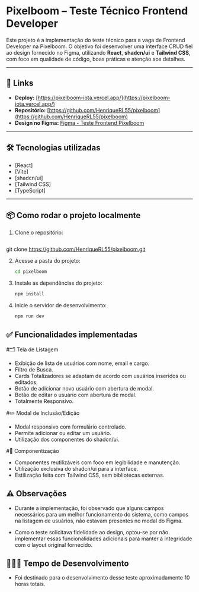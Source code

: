 # Pixelboom – Teste Técnico Frontend Developer

Este projeto é a implementação do teste técnico para a vaga de Frontend Developer na Pixelboom. O objetivo foi desenvolver uma interface CRUD fiel ao design fornecido no Figma, utilizando **React**, **shadcn/ui** e **Tailwind CSS**, com foco em qualidade de código, boas práticas e atenção aos detalhes.

---

## 🔗 Links

- **Deploy:** [https://pixelboom-iota.vercel.app/](https://pixelboom-iota.vercel.app/)  
- **Repositório:** [https://github.com/HenriqueRL55/pixelboom](https://github.com/HenriqueRL55/pixelboom)  
- **Design no Figma:** [Figma - Teste Frontend Pixelboom](https://www.figma.com/design/TOALrzlKsyYKDhWIIvysNI/Teste-Frontend-Developer?node-id=0-1&p=f&t=zOhH8xCc9PoFIDQK-0)

---

## 🛠️ Tecnologias utilizadas

- [React]
- [Vite]
- [shadcn/ui]
- [Tailwind CSS]
- [TypeScript]

---

## 📦 Como rodar o projeto localmente

1. Clone o repositório:
   ```bash
git clone https://github.com/HenriqueRL55/pixelboom.git

2. Acesse a pasta do projeto:
     ```bash
    cd pixelboom

3. Instale as dependências do projeto:
     ```bash
    npm install

4. Inicie o servidor de desenvolvimento:
    ```bash
    npm run dev


## ✅ Funcionalidades implementadas

#🗂️ Tela de Listagem

- Exibição de lista de usuários com nome, email e cargo.
- Filtro de Busca.
- Cards Totalizadores se adaptam de acordo com usuários inseridos ou editados.
- Botão de adicionar novo usuário com abertura de modal.
- Botão de editar o usuário com abertura de modal.
- Totalmente Responsivo.

#✏️ Modal de Inclusão/Edição

- Modal responsivo com formulário controlado.
- Permite adicionar ou editar um usuário.
- Utilização dos componentes do shadcn/ui.

#🧱 Componentização

- Componentes reutilizáveis com foco em legibilidade e manutenção.
- Utilização exclusiva do shadcn/ui para a interface.
- Estilização feita com Tailwind CSS, sem bibliotecas externas.

## ⚠️ Observações

- Durante a implementação, foi observado que alguns campos necessários para um melhor funcionamento do sistema, como campos na listagem de usuários, não estavam presentes no modal do Figma.

- Como o teste solicitava fidelidade ao design, optou-se por não implementar essas funcionalidades adicionais para manter a integridade com o layout original fornecido.

## 👨🏻‍💻 Tempo de Desenvolvimento 

- Foi destinado para o desenvolvimento desse teste aproximadamente 10 horas totais.